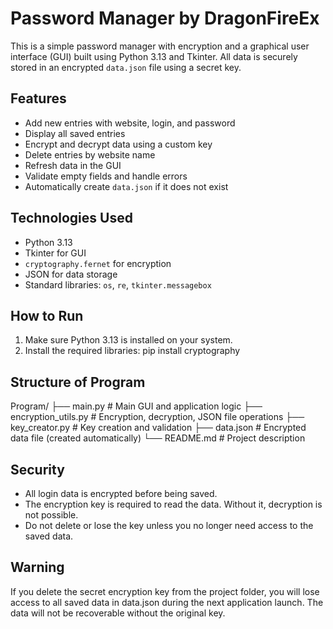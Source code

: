 # Password Manager by DragonFireEx

This is a simple password manager with encryption and a graphical user interface (GUI) built using Python 3.13 and Tkinter. All data is securely stored in an encrypted `data.json` file using a secret key.

## Features

- Add new entries with website, login, and password
- Display all saved entries
- Encrypt and decrypt data using a custom key
- Delete entries by website name
- Refresh data in the GUI
- Validate empty fields and handle errors
- Automatically create `data.json` if it does not exist

## Technologies Used

- Python 3.13
- Tkinter for GUI
- `cryptography.fernet` for encryption
- JSON for data storage
- Standard libraries: `os`, `re`, `tkinter.messagebox`

## How to Run

1. Make sure Python 3.13 is installed on your system.
2. Install the required libraries:
   pip install cryptography

## Structure of Program
Program/
├── main.py               # Main GUI and application logic
├── encryption_utils.py   # Encryption, decryption, JSON file operations
├── key_creator.py        # Key creation and validation
├── data.json             # Encrypted data file (created automatically)
└── README.md             # Project description

## Security
- All login data is encrypted before being saved.
- The encryption key is required to read the data. Without it, decryption is not possible.
- Do not delete or lose the key unless you no longer need access to the saved data.

## Warning
If you delete the secret encryption key from the project folder, you will lose access to all saved data in data.json during the next application launch. The data will not be recoverable without the original key.